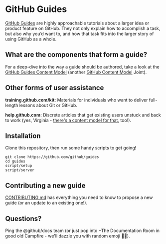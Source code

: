 # GitHub Guides

[GitHub Guides](https://guides.github.com/) are highly approachable tutorials about a larger idea or product feature on GitHub. They not only explain how to accomplish a task, but also why you’d want to, and how that task fits into the larger story of using GitHub as a whole.

## What are the components that form a guide?

For a deep-dive into the way a guide should be authored, take a look at the [GitHub Guides Content Model](https://manual-of-style.githubapp.com/guides-model) (another [GitHub Content Model](https://manual-of-style.githubapp.com/content-model) Joint).

## Other forms of user assistance

**training.github.com/kit:** Materials for individuals who want to deliver full-length lessons about Git or GitHub.

**help.github.com:** Discrete articles that get existing users unstuck and back to work (yes, Virginia - [there's a content model for that](https://manual-of-style.githubapp.com/help-model), too!).

## Installation

Clone this repository, then run some handy scripts to get going!

```
git clone https://github.com/github/guides
cd guides
script/setup
script/server
```

## Contributing a new guide

[CONTRIBUTING.md](/CONTRIBUTING.md) has everything you need to know to propose a new guide (or an update to an existing one!).

## Questions?

Ping the @github/docs team (or just pop into +The Documentation Room in good old Campfire - we'll dazzle you with random emoji :peach::fuelpump:).
